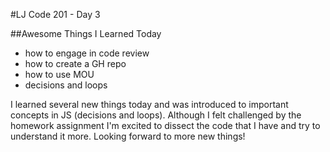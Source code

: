 #LJ Code 201 - Day 3

##Awesome Things I Learned Today
- how to engage in code review
- how to create a GH repo
- how to use MOU
- decisions and loops





I learned several new things today and was introduced to important concepts in JS (decisions and loops). Although I felt challenged by the homework assignment I'm excited to dissect the code that I have and try to understand it more. Looking forward to more new things!


